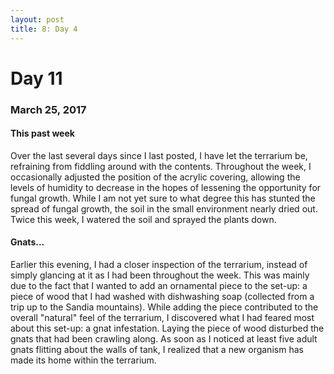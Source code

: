 ```yaml
---
layout: post
title: 8: Day 4
---
```


# Day 11

### March 25, 2017

#### This past week

Over the last several days since I last posted, I have let the terrarium be, refraining from fiddling around with the contents. Throughout the week, I occasionally adjusted the position of the acrylic covering, allowing the levels of humidity to decrease in the hopes of lessening the opportunity for fungal growth. While I am not yet sure to what degree this has stunted the spread of fungal growth, the soil in the small environment nearly dried out. Twice this week, I watered the soil and sprayed the plants down.

#### Gnats...

Earlier this evening, I had a closer inspection of the terrarium, instead of simply glancing at it as I had been throughout the week. This was mainly due to the fact that I wanted to add an ornamental piece to the set-up: a piece of wood that I had washed with dishwashing soap (collected from a trip up to the Sandia mountains). While adding the piece contributed to the overall "natural" feel of the terrarium, I discovered what I had feared most about this set-up: a gnat infestation. Laying the piece of wood disturbed the gnats that had been crawling along. As soon as I noticed at least five adult gnats flitting about the walls of tank, I realized that a new organism has made its home within the terrarium.
